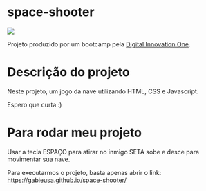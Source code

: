# space-shooter
<p align="left">
  <a align="center" href="https://github.com/DenverCoder1/readme-typing-svg"><img src="https://readme-typing-svg.herokuapp.com?&font=IBM+Plex+Sans&color=80b112&size=25&lines=Bem+-+vindo+ao+space+shooter+" /></a>
</p>

Projeto produzido por um bootcamp pela [Digital Innovation One](https://digitalinnovation.one).

# Descrição do projeto

Neste projeto,  um jogo da nave utilizando HTML, CSS e Javascript.

Espero que curta :)



# Para rodar meu projeto
Usar a tecla ESPAÇO para atirar no inmigo
SETA sobe e desce para movimentar sua nave.

Para executarmos o projeto, basta apenas abrir o link: https://gabieusa.github.io/space-shooter/
